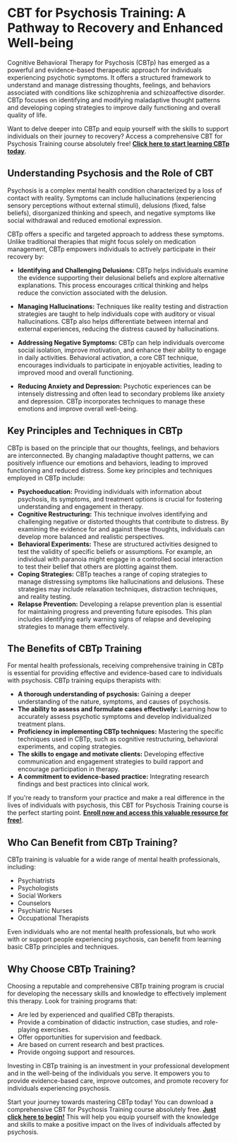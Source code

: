 # CBT for Psychosis Training: A Pathway to Recovery and Enhanced Well-being

Cognitive Behavioral Therapy for Psychosis (CBTp) has emerged as a powerful and evidence-based therapeutic approach for individuals experiencing psychotic symptoms. It offers a structured framework to understand and manage distressing thoughts, feelings, and behaviors associated with conditions like schizophrenia and schizoaffective disorder. CBTp focuses on identifying and modifying maladaptive thought patterns and developing coping strategies to improve daily functioning and overall quality of life.

Want to delve deeper into CBTp and equip yourself with the skills to support individuals on their journey to recovery? Access a comprehensive CBT for Psychosis Training course absolutely free! **[Click here to start learning CBTp today](https://udemywork.com/cbt-for-psychosis-training)**.

## Understanding Psychosis and the Role of CBT

Psychosis is a complex mental health condition characterized by a loss of contact with reality. Symptoms can include hallucinations (experiencing sensory perceptions without external stimuli), delusions (fixed, false beliefs), disorganized thinking and speech, and negative symptoms like social withdrawal and reduced emotional expression.

CBTp offers a specific and targeted approach to address these symptoms. Unlike traditional therapies that might focus solely on medication management, CBTp empowers individuals to actively participate in their recovery by:

*   **Identifying and Challenging Delusions:** CBTp helps individuals examine the evidence supporting their delusional beliefs and explore alternative explanations. This process encourages critical thinking and helps reduce the conviction associated with the delusion.

*   **Managing Hallucinations:** Techniques like reality testing and distraction strategies are taught to help individuals cope with auditory or visual hallucinations. CBTp also helps differentiate between internal and external experiences, reducing the distress caused by hallucinations.

*   **Addressing Negative Symptoms:** CBTp can help individuals overcome social isolation, improve motivation, and enhance their ability to engage in daily activities. Behavioral activation, a core CBT technique, encourages individuals to participate in enjoyable activities, leading to improved mood and overall functioning.

*   **Reducing Anxiety and Depression:** Psychotic experiences can be intensely distressing and often lead to secondary problems like anxiety and depression. CBTp incorporates techniques to manage these emotions and improve overall well-being.

## Key Principles and Techniques in CBTp

CBTp is based on the principle that our thoughts, feelings, and behaviors are interconnected. By changing maladaptive thought patterns, we can positively influence our emotions and behaviors, leading to improved functioning and reduced distress. Some key principles and techniques employed in CBTp include:

*   **Psychoeducation:** Providing individuals with information about psychosis, its symptoms, and treatment options is crucial for fostering understanding and engagement in therapy.
*   **Cognitive Restructuring:** This technique involves identifying and challenging negative or distorted thoughts that contribute to distress. By examining the evidence for and against these thoughts, individuals can develop more balanced and realistic perspectives.
*   **Behavioral Experiments:** These are structured activities designed to test the validity of specific beliefs or assumptions. For example, an individual with paranoia might engage in a controlled social interaction to test their belief that others are plotting against them.
*   **Coping Strategies:** CBTp teaches a range of coping strategies to manage distressing symptoms like hallucinations and delusions. These strategies may include relaxation techniques, distraction techniques, and reality testing.
*   **Relapse Prevention:** Developing a relapse prevention plan is essential for maintaining progress and preventing future episodes. This plan includes identifying early warning signs of relapse and developing strategies to manage them effectively.

## The Benefits of CBTp Training

For mental health professionals, receiving comprehensive training in CBTp is essential for providing effective and evidence-based care to individuals with psychosis. CBTp training equips therapists with:

*   **A thorough understanding of psychosis:** Gaining a deeper understanding of the nature, symptoms, and causes of psychosis.
*   **The ability to assess and formulate cases effectively:** Learning how to accurately assess psychotic symptoms and develop individualized treatment plans.
*   **Proficiency in implementing CBTp techniques:** Mastering the specific techniques used in CBTp, such as cognitive restructuring, behavioral experiments, and coping strategies.
*   **The skills to engage and motivate clients:** Developing effective communication and engagement strategies to build rapport and encourage participation in therapy.
*   **A commitment to evidence-based practice:** Integrating research findings and best practices into clinical work.

If you're ready to transform your practice and make a real difference in the lives of individuals with psychosis, this CBT for Psychosis Training course is the perfect starting point. **[Enroll now and access this valuable resource for free!](https://udemywork.com/cbt-for-psychosis-training)**.

## Who Can Benefit from CBTp Training?

CBTp training is valuable for a wide range of mental health professionals, including:

*   Psychiatrists
*   Psychologists
*   Social Workers
*   Counselors
*   Psychiatric Nurses
*   Occupational Therapists

Even individuals who are not mental health professionals, but who work with or support people experiencing psychosis, can benefit from learning basic CBTp principles and techniques.

## Why Choose CBTp Training?

Choosing a reputable and comprehensive CBTp training program is crucial for developing the necessary skills and knowledge to effectively implement this therapy. Look for training programs that:

*   Are led by experienced and qualified CBTp therapists.
*   Provide a combination of didactic instruction, case studies, and role-playing exercises.
*   Offer opportunities for supervision and feedback.
*   Are based on current research and best practices.
*   Provide ongoing support and resources.

Investing in CBTp training is an investment in your professional development and in the well-being of the individuals you serve. It empowers you to provide evidence-based care, improve outcomes, and promote recovery for individuals experiencing psychosis.

Start your journey towards mastering CBTp today! You can download a comprehensive CBT for Psychosis Training course absolutely free. **[Just click here to begin!](https://udemywork.com/cbt-for-psychosis-training)** This will help you equip yourself with the knowledge and skills to make a positive impact on the lives of individuals affected by psychosis.
